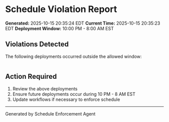 # Schedule Violation Report

**Generated:** 2025-10-15 20:35:24 EDT
**Current Time:** 2025-10-15 20:35:23 EDT
**Deployment Window:** 10:00 PM - 8:00 AM EST

## Violations Detected

The following deployments occurred outside the allowed window:

```

```

## Action Required

1. Review the above deployments
2. Ensure future deployments occur during 10 PM - 8 AM EST
3. Update workflows if necessary to enforce schedule

---

Generated by Schedule Enforcement Agent

